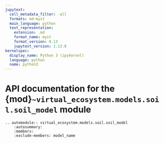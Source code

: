 ```yaml
---
jupytext:
  cell_metadata_filter: -all
  formats: md:myst
  main_language: python
  text_representation:
    extension: .md
    format_name: myst
    format_version: 0.13
    jupytext_version: 1.13.8
kernelspec:
  display_name: Python 3 (ipykernel)
  language: python
  name: python3
---
```


# API documentation for the {mod}`~virtual_ecosystem.models.soil.soil_model` module

```{eval-rst}
.. automodule:: virtual_ecosystem.models.soil.soil_model
    :autosummary:
    :members:
    :exclude-members: model_name
```
